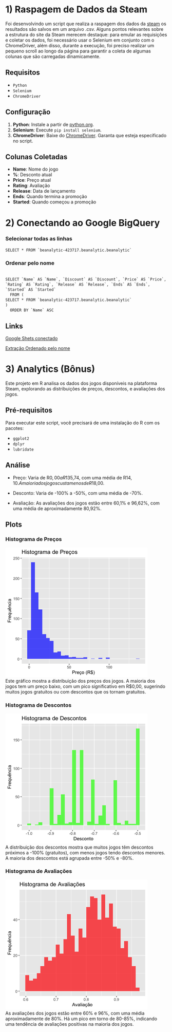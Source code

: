 
# 1) Raspagem de Dados da Steam


Foi desenvolvindo um script que realiza a raspagem dos dados da [steam](https://steamdb.info/sales/) os resultados são salvos em um arquivo .csv. Alguns pontos relevantes sobre a estrutura do site da Steam merecem destaque: para emular as requisições e coletar os dados, foi necessário usar o Selenium em conjunto com o ChromeDriver, além disso, durante a execução, foi preciso realizar um pequeno scroll ao longo da página para garantir a coleta de algumas colunas que são carregadas dinamicamente.


## Requisitos

- `Python`
- `Selenium`
- `ChromeDriver`

## Configuração

1. **Python**: Instale a partir de [python.org](https://www.python.org).
2. **Selenium**: Execute `pip install selenium`.
3. **ChromeDriver**: Baixe do [ChromeDriver](https://googlechromelabs.github.io/chrome-for-testing/). Garanta que esteja especificado no script.


## Colunas Coletadas

- **Name**: Nome do jogo
- **%**: Desconto atual
- **Price**: Preço atual
- **Rating**: Avaliação
- **Release**: Data de lançamento
- **Ends**: Quando termina a promoção
- **Started**: Quando começou a promoção


# 2) Conectando ao Google BigQuery



### Selecionar todas as linhas

```
SELECT * FROM `beanalytic-423717.beanalytic.beanalytic`
```


### Ordenar pelo nome

```

SELECT `Name` AS `Name`, `Discount` AS `Discount`, `Price` AS `Price`, `Rating` AS `Rating`, `Release` AS `Release`, `Ends` AS `Ends`, `Started` AS `Started`
  FROM (
SELECT * FROM `beanalytic-423717.beanalytic.beanalytic`
)
  ORDER BY `Name` ASC

```

## Links

[Google Shets conectado](https://docs.google.com/spreadsheets/d/1tyL-ACZz9AAzCE_aaDK0agLfGnQwmI0ah0MUoNjB1Co/edit#gid=90847690)



[Extração Ordenado pelo nome](https://docs.google.com/spreadsheets/d/1u96i-NJRRX3ta_pNsX7A6goGPnY8KfaoK7idz-SlJeU/edit?usp=sharing)

# 3) Analytics (Bônus)

Este projeto em R analisa os dados dos jogos disponíveis na plataforma Steam, explorando as distribuições de preços, descontos, e avaliações dos jogos.

## Pré-requisitos

Para executar este script, você precisará de uma instalação do R com os pacotes:

- `ggplot2`
- `dplyr`
- `lubridate`

## Análise

 - Preço: Varia de R$0,00 a R$135,74, com uma média de R$14,10. A maioria dos jogos custa menos de R$18,00.

 - Desconto: Varia de -100% a -50%, com uma média de -70%.

 - Avaliação: As avaliações dos jogos estão entre 60,1% e 96,62%, com uma média de aproximadamente 80,92%.


## Plots

### Histograma de Preços
![Histograma de Preços](Plots/Rplot.png)  
Este gráfico mostra a distribuição dos preços dos jogos. A maioria dos jogos tem um preço baixo, com um pico significativo em R$0,00, sugerindo muitos jogos gratuitos ou com descontos que os tornam gratuitos.

### Histograma de Descontos
![Histograma de Descontos](Plots/Rplot01.png)  
A distribuição dos descontos mostra que muitos jogos têm descontos próximos a -100% (gratuitos), com menos jogos tendo descontos menores. A maioria dos descontos está agrupada entre -50% e -80%.

### Histograma de Avaliações
![Histograma de Avaliações](Plots/Rplot02.png)  
As avaliações dos jogos estão entre 60% e 96%, com uma média aproximadamente de 80%. Há um pico em torno de 80-85%, indicando uma tendência de avaliações positivas na maioria dos jogos.